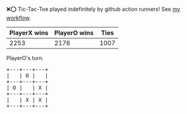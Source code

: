 :x::o: Tic-Tac-Toe played indefinitely by github action runners! See [my workflow](.github/workflows/play.yaml).

|PlayerX wins|PlayerO wins|Ties|
|-|-|-|
|2253|2176|1007|

PlayerO's turn.

<pre>
+---+---+---+
|   | O |   |
+---+---+---+
| O |   | X |
+---+---+---+
|   | X | X |
+---+---+---+
</pre>